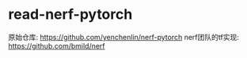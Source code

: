 # read-nerf-pytorch


原始仓库: https://github.com/yenchenlin/nerf-pytorch
nerf团队的tf实现: https://github.com/bmild/nerf


